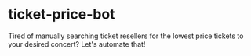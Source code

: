 # ticket-price-bot
Tired of manually searching ticket resellers for the lowest price tickets to your desired concert? Let's automate that!
